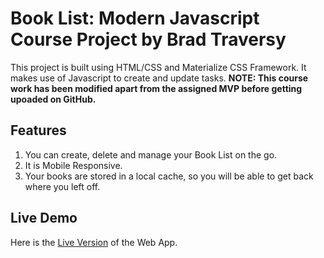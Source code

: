 # Book List: Modern Javascript Course Project by Brad Traversy

This project is built using HTML/CSS and Materialize CSS Framework. It makes use of Javascript to create and update tasks.
**NOTE: This course work has been modified apart from the assigned MVP before getting upoaded on GitHub.**

## Features

1. You can create, delete and manage your Book List on the go.
2. It is Mobile Responsive.
3. Your books are stored in a local cache, so you will be able to get back where you left off.

## Live Demo

Here is the [Live Version]() of the Web App.